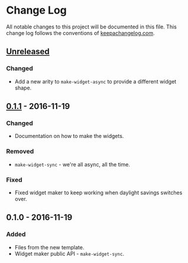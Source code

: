 # Change Log
All notable changes to this project will be documented in this file. This change log follows the conventions of [keepachangelog.com](http://keepachangelog.com/).

## [Unreleased]
### Changed
- Add a new arity to `make-widget-async` to provide a different widget shape.

## [0.1.1] - 2016-11-19
### Changed
- Documentation on how to make the widgets.

### Removed
- `make-widget-sync` - we're all async, all the time.

### Fixed
- Fixed widget maker to keep working when daylight savings switches over.

## 0.1.0 - 2016-11-19
### Added
- Files from the new template.
- Widget maker public API - `make-widget-sync`.

[Unreleased]: https://github.com/your-name/api-sim/compare/0.1.1...HEAD
[0.1.1]: https://github.com/your-name/api-sim/compare/0.1.0...0.1.1
